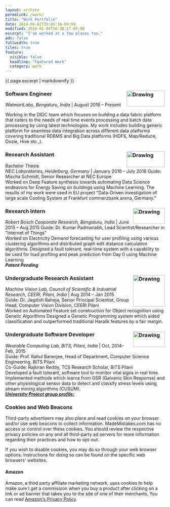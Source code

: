 ```yaml
---
layout: archive
permalink: /work/
title: "Work Portfolio"
date: 2014-06-02T15:05:16-04:00
modified: 2016-01-04T16:38:17-05:00
excerpt: "I've worked at a few places too."
ads: false
fullwidth: true
tiles: true
feature:
  visible: false
  headline: "Featured Work"
  category: work
---
```


{{ page.excerpt | markdownify }}

### Software Engineer <img src="https://prakhar-agarwal.github.io/images/walmartlabs.png" alt="Drawing" width="120" height="50" align="right"/>

*WalmartLabs, Bengaluru, India* \| August 2016 – Present

Working in the DIDC team which focuses on building a data fabric platform that caters to the needs of real time events processing and batch data processing by using latest technologies.
My work includes building generic platform for seamless data integration across different data platforms covering traditional RDBMS and Big Data platforms (HDFS, Map/Reduce, Oozie, Hive etc.,).


### Research Assistant <img src="https://prakhar-agarwal.github.io/images/Nec.png" alt="Drawing" width="120" height="50" align="right"/>

Bachelor Thesis <br />
*NEC Laboratories, Heidelberg, Germany* \| January 2016 – July 2016
Guide: Mischa Schmidt, Senior Researcher at NEC Europe<br>
Worked on Deep Feature synthesis towards automating Data Science endeavors for Energy Saving on buildings using Machine Learning.
The results of my work ​were used in EU project "Data-Driven investigation of large scale Cooling System at Frankfurt commerzbank arena, Germany."

### Research Intern <img src="https://prakhar-agarwal.github.io/images/bosch.png" alt="Drawing" width="100" height="50" align="right"/>

*Robert Bosch Cooporate Research, Bengaluru, India* \| June 2015 – Aug 2015
Guide: Dr. Kumar Padmanabh, Lead Scientist/Researcher in "Internet of Things"<br>
Worked on Electricity Demand forecasting for user profiling using various clustering algorithms and distributed graph edit distance calculation algorithms.
Designed a fault tolerant, real-time system with a capability to be used for load profiling and peak prediction from Day 0 using Machine Learning <br />
***Patent Pending***

### Undergraduate Research Assistant <img src="https://prakhar-agarwal.github.io/images/ceeri.gif" alt="Drawing" width="100" height="100" align="right"/>

*Machine Vision Lab, Council of Scientific & Industrial Research, CEERI, Pilani, India* \| Aug 2014 – Jan 2015 <br>
Guide: Dr. Jagdish Raheja, Senior Principal Scientist, Group Head, Computer Vision Division, CEERI Pilani<br>
Worked on Automated Feature set construction for Object recognition using Genetic Algorithms
Designed a Genetic Programming system which aided classification and outperformed traditional Haralik features by a fair margin.

### Undergraduate Software Developer <img src="https://prakhar-agarwal.github.io/images/bits.gif" alt="Drawing" width="100" height="50" align="right"/>

*Wearable Computing Lab, BITS, Pilani, India* \| Oct, 2014-Feb, 2015 <br>
Guide: Prof. Rahul Banerjee, Head of Department, Computer Science Engineering, BITS Pilani<br>
Co-Guide: Rajkiran Reddy, TCS Research Scholar, BITS Pilani<br>
Developed a fault tolerant, software tool to monitor vital signs in real time.
Implemented methods which learns from GSR (Galvanic Skin Response) and other physiological sensor data to detect and classify stress levels using stream mining algorithms (CUSUM).<br>
__*[University Project group profile:](http://www.bits-pilani.ac.in/pilani/computerscience/WearablePervasiveNetworkingLaboratory)*__

  
### Cookies and Web Beacons

Third-party advertisers may also place and read cookies on your browser and/or use web beacons to collect information. MadeMistakes.com has no access or control over these cookies. You should review the respective privacy policies on any and all third-party ad servers for more information regarding their practices and how to opt-out.

If you wish to disable cookies, you may do so through your web browser options. Instructions for doing so can be found on the specific web browsers' websites.

#### Amazon

Amazon, a third party affiliate marketing network, uses cookies to help make sure I get a commission when you buy a product after clicking on a link or ad banner that takes you to the site of one of their merchants. You can read [Amazon's Privacy Policy](http://www.amazon.com/gp/help/customer/display.html?nodeId=468496).

